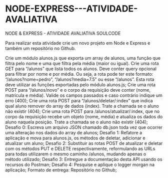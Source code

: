 # NODE-EXPRESS---ATIVIDADE-AVALIATIVA
NODE &amp; EXPRESS - ATIVIDADE AVALIATIVA SOULCODE

Para realizar esta atividade crie um novo projeto em Node e Express e também um repositório no Github.

Crie um módulo alunos.js que exporta um array de alunos, uma função que filtra pelo nome e uma que filtra pela média (maior ou igual).
Crie uma rota GET para “/alunos” que lista todos os alunos. Deve conter query opcional para filtrar por nome e por média. Ou seja, a rota pode ter este formato: “/alunos?nome=pedro”, “/alunos?media=7.5” ou esse “/alunos”. Esta rota deve utilizar as funções exportadas pelo módulo alunos.js;
Crie uma rota POST para “/alunos/novo” e o corpo da requisição deve conter (nome, matrícula e média). Valide os campos passados e caso contrário indique um erro (400);
Crie uma rota POST para “/alunos/deletar/:index” que indica qual aluno remover do array de dados (index). Trate a chamada se o aluno não existir (404);
Crie uma rota POST para /alunos/atualizar/:index, que no corpo da requisição recebe um objeto (nome, média) e atualiza os dados do aluno naquela posição. Trate a chamada se o aluno não existir (404);
Desafio 0: Escreva um arquivo JSON chamado db.json toda vez que ocorrer uma alteração nos dados do array de alunos;
Desafio 1: Refatore a aplicação e mova para alunos.js, os métodos de deletar, adicionar e atualizar um aluno;
Desafio 2: Substituir as rotas POST de atualizar e deletar com os métodos PUT e DELETE respectivamente, reformulando as URLs para todas utilizarem o mesmo caminho /alunos, mudando apenas o método utilizado;
Desafio 3: Entregue a documentação desta API usando os recursos do Postman;
Desafio 4: Pesquise e aplique o logger morgan na aplicação;
Formato de entrega: Repositório no Github;
